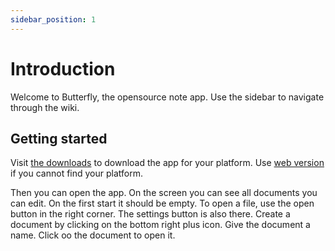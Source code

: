 ```yaml
---
sidebar_position: 1
---
```


# Introduction

Welcome to Butterfly, the opensource note app.
Use the sidebar to navigate through the wiki.

## Getting started

Visit [the downloads](/downloads) to download the app for your platform.
Use [web version](https://butterfly.linwood.dev) if you cannot find your platform.

Then you can open the app. On the screen you can see all documents you can edit. On the first start it should be empty.
To open a file, use the open button in the right corner. The settings button is also there.
Create a document by clicking on the bottom right plus icon. Give the document a name.
Click oo the document to open it.

